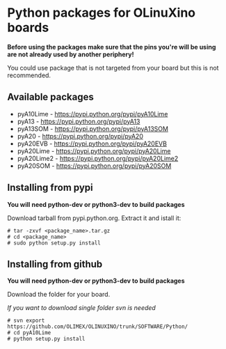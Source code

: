 Python packages for OLinuXino boards
==============

**Before using the packages make sure that the pins you're will be using are
not already used by another periphery!**

You could use package that is not targeted from your board but this is not
recommended.


Available packages
--------------

- pyA10Lime	-	https://pypi.python.org/pypi/pyA10Lime
- pyA13		-	https://pypi.python.org/pypi/pyA13
- pyA13SOM	-	https://pypi.python.org/pypi/pyA13SOM
- pyA20		-	https://pypi.python.org/pypi/pyA20
- pyA20EVB	-	https://pypi.python.org/pypi/pyA20EVB
- pyA20Lime	-	https://pypi.python.org/pypi/pyA20Lime
- pyA20Lime2	-	https://pypi.python.org/pypi/pyA20Lime2
- pyA20SOM	-	https://pypi.python.org/pypi/pyA20SOM


Installing from pypi
--------------

**You will need python-dev or python3-dev to build packages**

Download tarball from pypi.python.org. Extract it and istall it:

	# tar -zxvf <package_name>.tar.gz
	# cd <package_name>
	# sudo python setup.py install


Installing from github
--------------

**You will need python-dev or python3-dev to build packages**

Download the folder for your board.

*If you want to download single folder svn is needed*


	# svn export https://github.com/OLIMEX/OLINUXINO/trunk/SOFTWARE/Python/
	# cd pyA10Lime
	# python setup.py install
 

